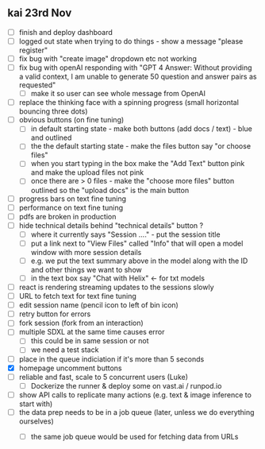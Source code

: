 ## kai 23rd Nov

 - [ ] finish and deploy dashboard
 - [ ] logged out state when trying to do things - show a message "please register"
 - [ ] fix bug with "create image" dropdown etc not working
 - [ ] fix bug with openAI responding with "GPT 4 Answer: Without providing a valid context, I am unable to generate 50 question and answer pairs as requested"
   - [ ] make it so user can see whole message from OpenAI
 - [ ] replace the thinking face with a spinning progress (small horizontal bouncing three dots)
 - [ ] obvious buttons (on fine tuning)
   - [ ] in default starting state - make both buttons (add docs / text) - blue and outlined
   - [ ] the the default starting state - make the files button say "or choose files"
   - [ ] when you start typing in the box make the "Add Text" button pink and make the upload files not pink
   - [ ] once there are > 0 files - make the "choose more files" button outlined so the "upload docs" is the main button
 - [ ] progress bars on text fine tuning
 - [ ] performance on text fine tuning
 - [ ] pdfs are broken in production
 - [ ] hide technical details behind "technical details" button ?
   - [ ] where it currently says "Session ...." - put the session title
   - [ ] put a link next to "View Files" called "Info" that will open a model window with more session details
   - [ ] e.g. we put the text summary above in the model along with the ID and other things we want to show
   - [ ] in the text box say "Chat with Helix" <- for txt models
 - [ ] react is rendering streaming updates to the sessions slowly
 - [ ] URL to fetch text for text fine tuning
 - [ ] edit session name (pencil icon to left of bin icon)
 - [ ] retry button for errors
 - [ ] fork session (fork from an interaction)
 - [ ] multiple SDXL at the same time causes error
   - [ ] this could be in same session or not
   - [ ] we need a test stack
 - [ ] place in the queue indiciation if it's more than 5 seconds
 - [x] homepage uncomment buttons
 - [ ] reliable and fast, scale to 5 concurrent users (Luke)
   - [ ] Dockerize the runner & deploy some on vast.ai / runpod.io
 - [ ] show API calls to replicate many actions (e.g. text & image inference to start with)
 - [ ] the data prep needs to be in a job queue (later, unless we do everything ourselves)
   - [ ] the same job queue would be used for fetching data from URLs

 